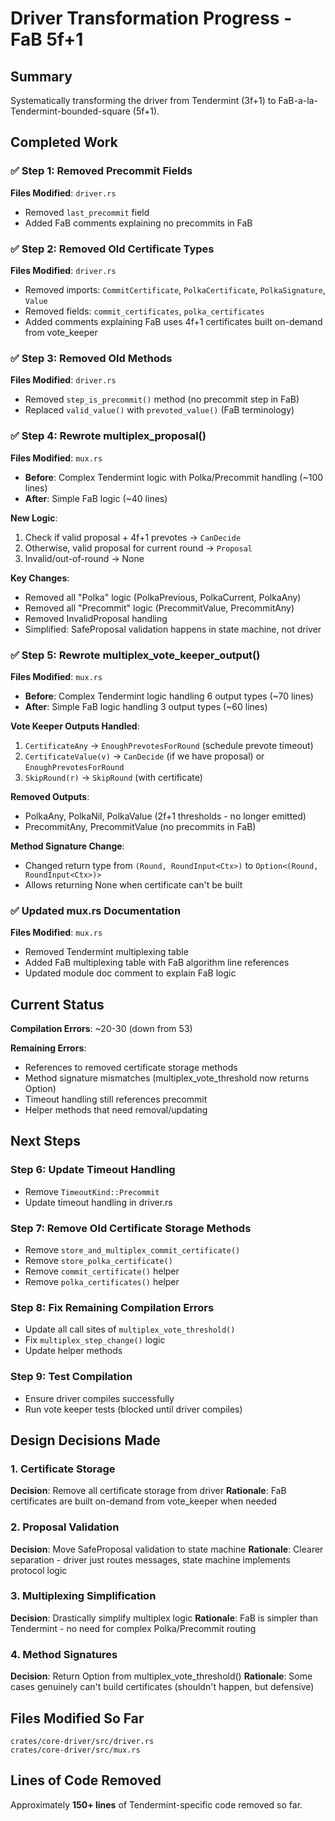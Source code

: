# Driver Transformation Progress - FaB 5f+1

## Summary
Systematically transforming the driver from Tendermint (3f+1) to FaB-a-la-Tendermint-bounded-square (5f+1).

## Completed Work

### ✅ Step 1: Removed Precommit Fields
**Files Modified**: `driver.rs`
- Removed `last_precommit` field
- Added FaB comments explaining no precommits in FaB

### ✅ Step 2: Removed Old Certificate Types
**Files Modified**: `driver.rs`
- Removed imports: `CommitCertificate`, `PolkaCertificate`, `PolkaSignature`, `Value`
- Removed fields: `commit_certificates`, `polka_certificates`
- Added comments explaining FaB uses 4f+1 certificates built on-demand from vote_keeper

### ✅ Step 3: Removed Old Methods
**Files Modified**: `driver.rs`
- Removed `step_is_precommit()` method (no precommit step in FaB)
- Replaced `valid_value()` with `prevoted_value()` (FaB terminology)

### ✅ Step 4: Rewrote multiplex_proposal()
**Files Modified**: `mux.rs`
- **Before**: Complex Tendermint logic with Polka/Precommit handling (~100 lines)
- **After**: Simple FaB logic (~40 lines)

**New Logic**:
1. Check if valid proposal + 4f+1 prevotes → `CanDecide`
2. Otherwise, valid proposal for current round → `Proposal`
3. Invalid/out-of-round → None

**Key Changes**:
- Removed all "Polka" logic (PolkaPrevious, PolkaCurrent, PolkaAny)
- Removed all "Precommit" logic (PrecommitValue, PrecommitAny)
- Removed InvalidProposal handling
- Simplified: SafeProposal validation happens in state machine, not driver

### ✅ Step 5: Rewrote multiplex_vote_keeper_output()
**Files Modified**: `mux.rs`
- **Before**: Complex Tendermint logic handling 6 output types (~70 lines)
- **After**: Simple FaB logic handling 3 output types (~60 lines)

**Vote Keeper Outputs Handled**:
1. `CertificateAny` → `EnoughPrevotesForRound` (schedule prevote timeout)
2. `CertificateValue(v)` → `CanDecide` (if we have proposal) or `EnoughPrevotesForRound`
3. `SkipRound(r)` → `SkipRound` (with certificate)

**Removed Outputs**:
- PolkaAny, PolkaNil, PolkaValue (2f+1 thresholds - no longer emitted)
- PrecommitAny, PrecommitValue (no precommits in FaB)

**Method Signature Change**:
- Changed return type from `(Round, RoundInput<Ctx>)` to `Option<(Round, RoundInput<Ctx>)>`
- Allows returning None when certificate can't be built

### ✅ Updated mux.rs Documentation
**Files Modified**: `mux.rs`
- Removed Tendermint multiplexing table
- Added FaB multiplexing table with FaB algorithm line references
- Updated module doc comment to explain FaB logic

## Current Status

**Compilation Errors**: ~20-30 (down from 53)

**Remaining Errors**:
- References to removed certificate storage methods
- Method signature mismatches (multiplex_vote_threshold now returns Option)
- Timeout handling still references precommit
- Helper methods that need removal/updating

## Next Steps

### Step 6: Update Timeout Handling
- Remove `TimeoutKind::Precommit`
- Update timeout handling in driver.rs

### Step 7: Remove Old Certificate Storage Methods
- Remove `store_and_multiplex_commit_certificate()`
- Remove `store_polka_certificate()`
- Remove `commit_certificate()` helper
- Remove `polka_certificates()` helper

### Step 8: Fix Remaining Compilation Errors
- Update all call sites of `multiplex_vote_threshold()`
- Fix `multiplex_step_change()` logic
- Update helper methods

### Step 9: Test Compilation
- Ensure driver compiles successfully
- Run vote keeper tests (blocked until driver compiles)

## Design Decisions Made

### 1. Certificate Storage
**Decision**: Remove all certificate storage from driver
**Rationale**: FaB certificates are built on-demand from vote_keeper when needed

### 2. Proposal Validation
**Decision**: Move SafeProposal validation to state machine
**Rationale**: Clearer separation - driver just routes messages, state machine implements protocol logic

### 3. Multiplexing Simplification
**Decision**: Drastically simplify multiplex logic
**Rationale**: FaB is simpler than Tendermint - no need for complex Polka/Precommit routing

### 4. Method Signatures
**Decision**: Return Option from multiplex_vote_threshold()
**Rationale**: Some cases genuinely can't build certificates (shouldn't happen, but defensive)

## Files Modified So Far

```
crates/core-driver/src/driver.rs
crates/core-driver/src/mux.rs
```

## Lines of Code Removed

Approximately **150+ lines** of Tendermint-specific code removed so far.
